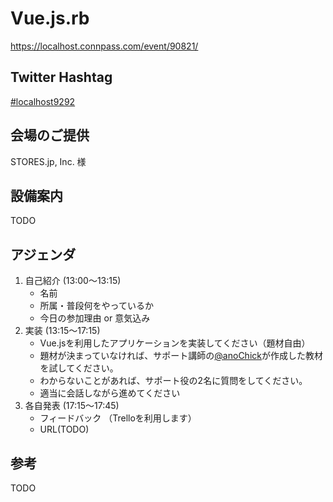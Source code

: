 # Vue.js.rb

https://localhost.connpass.com/event/90821/

## Twitter Hashtag

[#localhost9292](https://twitter.com/hashtag/localhost9292?src=hash)

## 会場のご提供

STORES.jp, Inc. 様

## 設備案内

TODO

## アジェンダ

1. 自己紹介 (13:00〜13:15)
    - 名前
    - 所属・普段何をやっているか
    - 今日の参加理由 or 意気込み
2. 実装 (13:15〜17:15)
    - Vue.jsを利用したアプリケーションを実装してください（題材自由）
    - 題材が決まっていなければ、サポート講師の[@anoChick](https://twitter.com/anoChick)が作成した教材を試してください。
    - わからないことがあれば、サポート役の2名に質問をしてください。
    - 適当に会話しながら進めてください
3. 各自発表 (17:15〜17:45)
    - フィードバック （Trelloを利用します）
    - URL(TODO)

## 参考

TODO
